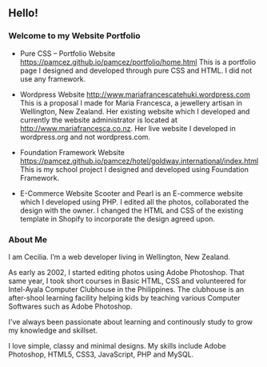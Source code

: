 ## Hello! 
### Welcome to my Website Portfolio

* Pure CSS – Portfolio Website
https://pamcez.github.io/pamcez/portfolio/home.html This is a portfolio page I designed and developed through pure CSS and HTML.  I did not use any framework.
 
* Wordpress Website
http://www.mariafrancescatehuki.wordpress.com This is a proposal I made for Maria Francesca, a jewellery artisan in Wellington, New Zealand.   Her existing website which I developed and currently the website administrator is located at http://www.mariafrancesca.co.nz.  Her live website I developed in wordpress.org and not wordpress.com.

* Foundation Framework Website
https://pamcez.github.io/pamcez/hotel/goldway.international/index.html This is my school project I designed and developed using Foundation Framework.

* E-Commerce Website
Scooter and Pearl is an E-commerce website which I developed using PHP.  I edited all the photos, collaborated the design with the owner.  I changed the HTML and CSS of the existing template in Shopify to incorporate the design agreed upon.

### About Me

I am Cecilia. I’m a web developer living in Wellington, New Zealand. 

As early as 2002, I started editing photos using Adobe Photoshop. That same year, I took short courses in Basic HTML, CSS and volunteered for Intel-Ayala Computer Clubhouse in the Philippines.  The clubhouse is an after-shool learning facility helping kids by teaching various Computer Softwares such as Adobe Photoshop. 

I've always been passionate about learning and continously study to grow my knowledge and skillset.  

I love simple, classy and minimal designs.  My skills include Adobe Photoshop, HTML5, CSS3, JavaScript, PHP and MySQL.  

